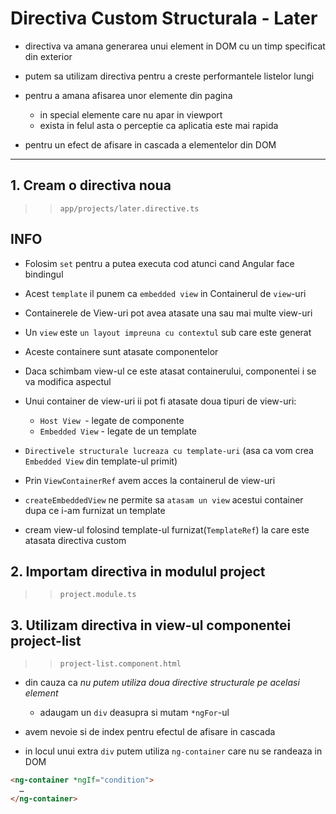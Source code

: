 

# Directiva Custom Structurala - Later 

- directiva va amana generarea unui element in DOM cu un timp specificat din exterior 

- putem sa utilizam directiva pentru a creste performantele listelor lungi 

- pentru a amana afisarea unor elemente din pagina
    - in special elemente care nu apar in viewport
    - exista in felul asta o perceptie ca aplicatia este mai rapida

- pentru un efect de afisare in cascada a elementelor din DOM


---

## 1. Cream o directiva noua

>> `app/projects/later.directive.ts`



## INFO

- Folosim `set` pentru a putea executa cod atunci cand Angular face bindingul

- Acest `template` il punem ca `embedded view` in Containerul de `view`-uri

- Containerele de View-uri pot avea atasate una sau mai multe view-uri 

- Un `view` este `un layout impreuna cu contextul` sub care este generat 

- Aceste containere sunt atasate componentelor

- Daca schimbam view-ul ce este atasat containerului, componentei i se va modifica aspectul  

- Unui container de view-uri ii pot fi atasate doua tipuri de view-uri:
    - `Host View `- legate de componente 
    - `Embedded View` - legate de un template 

- `Directivele structurale lucreaza cu template-uri` (asa ca vom crea `Embedded View` din template-ul primit)

- Prin `ViewContainerRef` avem acces la containerul de view-uri 

- `createEmbeddedView` ne permite sa `atasam un view` acestui container dupa ce i-am furnizat un template 

- cream view-ul folosind template-ul furnizat(`TemplateRef`) la care este atasata directiva custom 



## 2. Importam directiva in modulul project 

>> `project.module.ts`




## 3. Utilizam directiva in view-ul componentei project-list 

>> `project-list.component.html`


- din cauza ca _nu putem utiliza doua directive structurale pe acelasi element_
    - adaugam un `div` deasupra si mutam `*ngFor`-ul

- avem nevoie si de index pentru efectul de afisare in cascada

- in locul unui extra `div` putem utiliza `ng-container` care nu se randeaza in DOM

```html
<ng-container *ngIf="condition">
  …
</ng-container>
```


